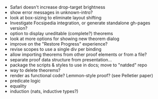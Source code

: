 * Safari doesn't increase drop-target brightness
* show error messages in unknown-intro?
* look at box-sizing to eliminate layout shifting
* Investigate Focsipedia integration, or generate standalone gh-pages version?
* option to display uneditable (complete?) theorems
* look at more options for showing new theorem dialog
* improve on the "Restore Progress" experience?
* revise scopes to use a single div per binding
* allow importing theorems from other proof elements or from a file?
* separate proof data structure from presentation...
* package the scripts & styles to use in docs; move to "natded" repo
* way to delete theorems?
* render as functional code? Lemmon-style proof? (see Pelletier paper)
* predicate logic
* equality
* induction (nats, inductive types?)